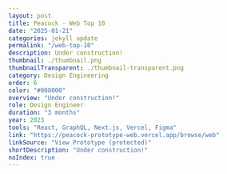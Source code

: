 ```yaml
---
layout: post
title: Peacock - Web Top 10
date: "2025-01-21"
categories: jekyll update
permalink: "/web-top-10"
description: Under construction!
thumbnail: ./thumbnail.png
thumbnailTransparent: ./thumbnail-transparent.png
category: Design Engineering
order: 6
color: "#000000"
overview: "Under construction!"
role: Design Engineer
duration: "3 months"
year: 2023
tools: "React, GraphQL, Next.js, Vercel, Figma"
link: "https://peacock-prototype-web.vercel.app/browse/web"
linkSource: "View Prototype (protected)"
shortDescription: "Under construction!"
noIndex: true
---
```

